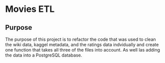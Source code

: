 # Movies ETL

## Purpose

The purpose of this project is to refactor the code that was used to clean the wiki data, kaggel metadata, and the ratings data indvidually and create one function that takes all three of the files into account. As well las adding the data into a PostgreSQL database. 
